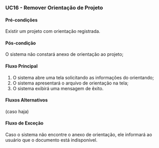 ### UC16 - Remover Orientação de Projeto

#### Pré-condições
Existir um projeto com orientação registrada.

#### Pós-condição
O sistema não constará anexo de orientação ao projeto;

#### Fluxo Principal
1. O sistema abre uma tela solicitando as informações do orientando;
2. O sistema apresentará o arquivo de orientação na tela;
3. O sistema exibirá uma mensagem de êxito.

#### Fluxos Alternativos
(caso haja)

#### Fluxo de Exceção
Caso o sistema não encontre o anexo de orientação, ele informará ao usuário que o documento está indisponível.
